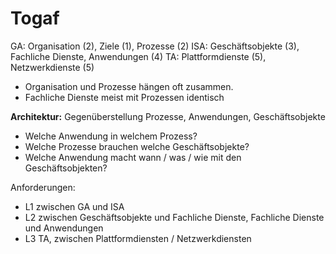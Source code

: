 # Togaf
GA: Organisation (2), Ziele (1), Prozesse (2)
ISA: Geschäftsobjekte (3), Fachliche Dienste, Anwendungen (4)
TA: Plattformdienste (5), Netzwerkdienste (5)

  - Organisation und Prozesse hängen oft zusammen.
  - Fachliche Dienste meist mit Prozessen identisch

**Architektur:**
Gegenüberstellung Prozesse, Anwendungen, Geschäftsobjekte
  - Welche Anwendung in welchem Prozess?
  - Welche Prozesse brauchen welche Geschäftsobjekte?
  - Welche Anwendung macht wann / was / wie mit den Geschäftsobjekten?

Anforderungen:
  - L1 zwischen GA und ISA
  - L2 zwischen Geschäftsobjekte und Fachliche Dienste, Fachliche Dienste und Anwendungen
  - L3 TA, zwischen Plattformdiensten / Netzwerkdiensten
